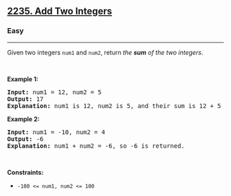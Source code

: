 <h2><a href="https://leetcode.com/problems/add-two-integers/">2235. Add Two Integers</a></h2><h3>Easy</h3><hr><div style="user-select: auto;">Given two integers <code style="user-select: auto;">num1</code> and <code style="user-select: auto;">num2</code>, return <em style="user-select: auto;">the <strong style="user-select: auto;">sum</strong> of the two integers</em>.
<p style="user-select: auto;">&nbsp;</p>
<p style="user-select: auto;"><strong style="user-select: auto;">Example 1:</strong></p>

<pre style="position: relative; user-select: auto;"><strong style="user-select: auto;">Input:</strong> num1 = 12, num2 = 5
<strong style="user-select: auto;">Output:</strong> 17
<strong style="user-select: auto;">Explanation:</strong> num1 is 12, num2 is 5, and their sum is 12 + 5 = 17, so 17 is returned.
<div class="open_grepper_editor" title="Edit &amp; Save To Grepper" style="user-select: auto;"></div></pre>

<p style="user-select: auto;"><strong style="user-select: auto;">Example 2:</strong></p>

<pre style="position: relative; user-select: auto;"><strong style="user-select: auto;">Input:</strong> num1 = -10, num2 = 4
<strong style="user-select: auto;">Output:</strong> -6
<strong style="user-select: auto;">Explanation:</strong> num1 + num2 = -6, so -6 is returned.
<div class="open_grepper_editor" title="Edit &amp; Save To Grepper" style="user-select: auto;"></div></pre>

<p style="user-select: auto;">&nbsp;</p>
<p style="user-select: auto;"><strong style="user-select: auto;">Constraints:</strong></p>

<ul style="user-select: auto;">
	<li style="user-select: auto;"><code style="user-select: auto;">-100 &lt;= num1, num2 &lt;= 100</code></li>
</ul>
</div>